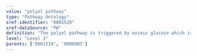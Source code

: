 ```yaml
---
value: "polyol pathway"
type: "Pathway Ontology"
xref-identifier: "0001520"
xref-dataSource: "PW"
definition: "The polyol pathway is triggered by excess glucose which is reduced to sorbitol in the first step which requires NADPH as a cofactor. Sorbitol is eventually converted to fructose. Sorbitol, which is membrane impermeable and metabolites of fructose which can lead to the production of AGEs (advance glycation endproduct), along with other pathways affected by a hyperglycemic state are thought to be associated with the pathophysiology of diabetic retinopathy. The intermediate sorbitol in the pathway is a sugar alcohol; sugar alcohols are a class of polyols - alcohol molecules with multiple hydroxyl groups."
level: "Level 3"
parents: ['0001519', '0000005']
---
```

